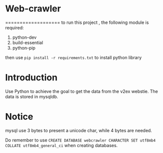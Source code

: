 # Web-crawler
===================
to run this project , the following module is required:

1. python-dev
2. build-essential
3. python-pip

then use `pip install -r requirements.txt` to install python library

Introduction
==================
Use Python to achieve the goal to get the data from the v2ex webstie. The data is stored in mysqldb.

Notice
==================
mysql use 3 bytes to present a unicode char, while 4 bytes are needed. 

Do remember to use `CREATE DATABASE webcrawler CHARACTER SET utf8mb4 COLLATE utf8mb4_general_ci` when creating databases.

